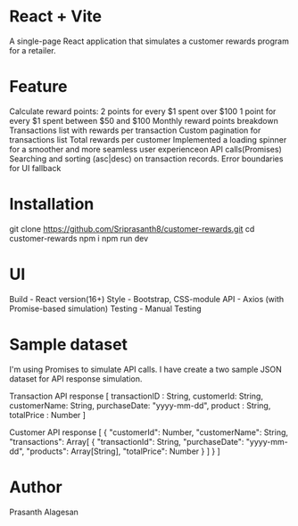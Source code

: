 # React + Vite
A single-page React application that simulates a customer rewards program for a retailer.

# Feature
Calculate reward points:
    2 points for every $1 spent over $100
    1 point for every $1 spent between $50 and $100
Monthly reward points breakdown
Transactions list with rewards per transaction
Custom pagination for transactions list
Total rewards per customer
Implemented a loading spinner for a smoother and more seamless user experienceon API calls(Promises)
Searching and sorting (asc|desc) on transaction records.
Error boundaries for UI fallback

# Installation
git clone https://github.com/Sriprasanth8/customer-rewards.git
cd customer-rewards
npm i
npm run dev

# UI
Build - React version(16+)
Style - Bootstrap, CSS-module
API - Axios (with Promise-based simulation)
Testing - Manual Testing

# Sample dataset
I'm using Promises to simulate API calls.
I have create a two sample JSON dataset for API response simulation.

Transaction API response
[
    transactionID : String,
    customerId: String,
    customerName: String,
    purchaseDate: "yyyy-mm-dd",
    product : String,
    totalPrice : Number
]

Customer API response
[
  {
    "customerId": Number,
    "customerName": String,
    "transactions": Array[
      {
        "transactionId": String,
        "purchaseDate": "yyyy-mm-dd",
        "products": Array[String],
        "totalPrice": Number
      }
    ]
  }
]

# Author
Prasanth Alagesan
